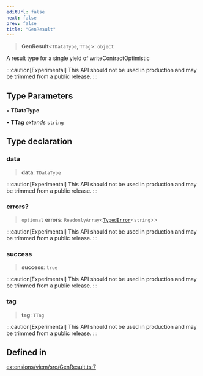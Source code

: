 ```yaml
---
editUrl: false
next: false
prev: false
title: "GenResult"
---
```


> **GenResult**\<`TDataType`, `TTag`\>: `object`

A result type for a single yield of writeContractOptimistic

:::caution[Experimental]
This API should not be used in production and may be trimmed from a public release.
:::

## Type Parameters

• **TDataType**

• **TTag** *extends* `string`

## Type declaration

### data

> **data**: `TDataType`

:::caution[Experimental]
This API should not be used in production and may be trimmed from a public release.
:::

### errors?

> `optional` **errors**: `ReadonlyArray`\<[`TypedError`](/reference/tevm/viem/type-aliases/typederror/)\<`string`\>\>

:::caution[Experimental]
This API should not be used in production and may be trimmed from a public release.
:::

### success

> **success**: `true`

:::caution[Experimental]
This API should not be used in production and may be trimmed from a public release.
:::

### tag

> **tag**: `TTag`

:::caution[Experimental]
This API should not be used in production and may be trimmed from a public release.
:::

## Defined in

[extensions/viem/src/GenResult.ts:7](https://github.com/qbzzt/tevm-monorepo/blob/main/extensions/viem/src/GenResult.ts#L7)
